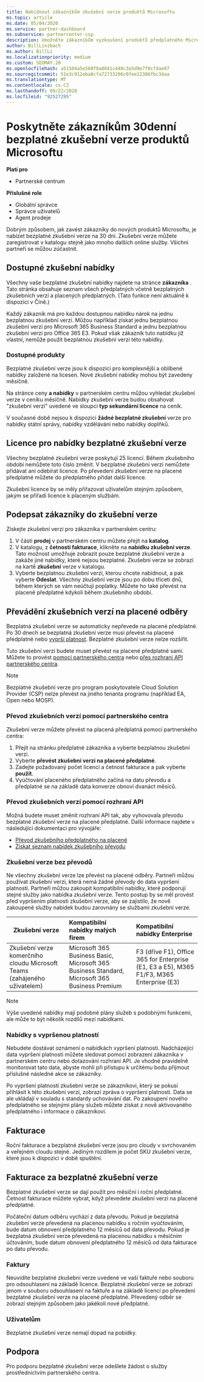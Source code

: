 ```yaml
---
title: Nabídnout zákazníkům zkušební verze produktů Microsoftu
ms.topic: article
ms.date: 05/04/2020
ms.service: partner-dashboard
ms.subservice: partnercenter-csp
description: Umožněte zákazníkům vyzkoušení produktů předplatného Microsoft po dobu 30 dnů. Zaregistrujte si tyto bezplatné zkušební verze v katalogu stejně jako mnoho dalších online služby.
author: BillLinzbach
ms.author: BillLi
ms.localizationpriority: medium
ms.custom: SEOMAY.20
ms.openlocfilehash: a51504a5e560f8a8041c448c3e5d9e7f0cfdae07
ms.sourcegitcommit: 51e3c912eba8cfa72733206c0fee22386fbc34aa
ms.translationtype: MT
ms.contentlocale: cs-CZ
ms.lasthandoff: 09/22/2020
ms.locfileid: "92527295"
---
```

# <a name="give-customers-30-day-free-trials-of-microsoft-products"></a>Poskytněte zákazníkům 30denní bezplatné zkušební verze produktů Microsoftu

**Platí pro**

- Partnerské centrum

**Příslušné role**
-   Globální správce 
-   Správce uživatelů
-   Agent prodeje

Dobrým způsobem, jak zavést zákazníky do nových produktů Microsoftu, je nabízet bezplatné zkušební verze na 30 dní. Zkušební verze můžete zaregistrovat v katalogu stejně jako mnoho dalších online služby. Všichni partneři se můžou zúčastnit.

## <a name="available-trial-offers"></a>Dostupné zkušební nabídky

Všechny vaše bezplatné zkušební nabídky najdete na stránce **zákazníka** . Tato stránka obsahuje seznam všech předplatných včetně bezplatných zkušebních verzí a placených předplatných. (Tato funkce není aktuálně k dispozici v Číně.)

Každý zákazník má pro každou dostupnou nabídku nárok na jednu bezplatnou zkušební verzi. Můžou například získat jednu bezplatnou zkušební verzi pro Microsoft 365 Business Standard a jednu bezplatnou zkušební verzi pro Office 365 E3. Pokud však zákazník tuto nabídku již vlastní, nemůže použít bezplatnou zkušební verzi této nabídky.

### <a name="available-products"></a>Dostupné produkty

Bezplatné zkušební verze jsou k dispozici pro komplexnější a oblíbené nabídky založené na licesen. Nové zkušební nabídky mohou být zavedeny měsíčně.

Na stránce ceny **a nabídky** v partnerském centru můžou vyhledat zkušební verze v ceníku měsíčně. Nabídky zkušební verze budou obsahovat "zkušební verzi" uvedené ve sloupci **typ sekundární licence** na ceník.

V současné době nejsou k dispozici **žádné bezplatné zkušební** verze pro nabídky státní správy, nabídky vzdělávání nebo nabídky doplňků.

## <a name="licenses-for-free-trial-offers"></a>Licence pro nabídky bezplatné zkušební verze

Všechny bezplatné zkušební verze poskytují 25 licencí. Během zkušebního období nemůžete toto číslo změnit. V bezplatné zkušební verzi nemůžete přidávat ani odebírat licence. Po převedení zkušební verze na placené předplatné můžete do předplatného přidat další licence.

Zkušební licence by se měly přiřazovat uživatelům stejným způsobem, jakým se přiřadí licence k placeným službám.

## <a name="sign-customers-up-for-trials"></a>Podepsat zákazníky do zkušební verze

Získejte zkušební verzi pro zákazníka v partnerském centru:

1. V části **prodej** v partnerském centru můžete přejít na **katalog**. 
2. V katalogu, z **četnosti fakturace**, klikněte na **nabídku zkušební verze**. Tato možnost umožňuje zobrazit pouze bezplatné zkušební verze a zakáže jiné nabídky, které nejsou bezplatné. Zkušební verze se zobrazí na kartě **zkušební** verze v katalogu.
3. Vyberte bezplatnou zkušební verzi, kterou chcete nabídnout, a pak vyberte **Odeslat**. Všechny zkušební verze jsou po dobu třiceti dnů, během kterých se vám neúčtují poplatky. Můžete ho také převést na placené předplatné kdykoli během zkušebního období.

## <a name="converting-trials-to-paid-subscriptions"></a>Převádění zkušebních verzí na placené odběry

Bezplatná zkušební verze se automaticky nepřevede na placené předplatné. Po 30 dnech se bezplatná zkušební verze musí převést na placené předplatné nebo [vyprší platnost](#expiring-offers). Bezplatné zkušební verze nelze rozšířit.

Tuto zkušební verzi budete muset převést na placené předplatné sami. Můžete to provést [pomocí partnerského centra](#convert-trials-using-partner-center) nebo [přes rozhraní API partnerského centra](#convert-trials-using-apis).

> [!NOTE]
> Bezplatné zkušební verze pro program poskytovatele Cloud Solution Provider (CSP) nelze převést na jiného tenanta programu (například EA, Open nebo MOSP).

### <a name="convert-trials-using-partner-center"></a>Převod zkušebních verzí pomocí partnerského centra

Zkušební verze můžete převést na placená předplatná pomocí partnerského centra:

1. Přejít na stránku předplatné zákazníka a vyberte bezplatnou zkušební verzi.
2. Vyberte **převést zkušební verzi na placené předplatné**.
3. Zadejte požadovaný počet licencí a četnost fakturace a pak vyberte **použít**.
4. Vyúčtování placeného předplatného začíná na datu převodu a předplatné se na základě data konverze obnoví dvanáct měsíců. 

### <a name="convert-trials-using-apis"></a>Převod zkušebních verzí pomocí rozhraní API

Možná budete muset změnit rozhraní API tak, aby vyhovovala převodu bezplatné zkušební verze na placené předplatné. Další informace najdete v následující dokumentaci pro vývojáře:

- [Převod zkušebního předplatného na placené](/partner-center/develop/convert-a-trial-subscription-to-paid)
- [Získat seznam nabídek zkušebního převodu](/partner-center/develop/get-a-list-of-trial-conversion-offers)

### <a name="trials-without-conversions"></a>Zkušební verze bez převodů

Ne všechny zkušební verze lze převést na placené odběry. Partneři můžou používat zkušební verzi, která nemá žádné převody do data vypršení platnosti. Partneři můžou zakoupit kompatibilní nabídky, které podporují stejné služby jako nabídka zkušební verze.  Tento postup by se měl provést před vypršením platnosti zkušební verze, aby se zajistilo, že nově zakoupené služby nabídek budou zarovnány se službami zkušební verze. 

|**Zkušební verze**   |**Kompatibilní nabídky malých firem**   |**Kompatibilní nabídky Enterprise**   |
|----------------------------|:---------------------------------|:------------------------------------------|
|Zkušební verze komerčního cloudu Microsoft Teams (zahájeného uživatelem)   |Microsoft 365 Business Basic, Microsoft 365 Business Standard, Microsoft 365 Business Premium   | F3 (dříve F1), Office 365 for Enterprise (E1, E3 a E5), M365 F1/F3, M365 Enterprise (E3)   |

>[!NOTE]
>Výše uvedené nabídky mají podobné plány služeb s podobnými funkcemi, ale může to být několik rozdílů mezi nabídkami.

### <a name="expiring-offers"></a>Nabídky s vypršenou platností

Nebudete dostávat oznámení o nabídkách vypršení platnosti. Nadcházející data vypršení platnosti můžete sledovat pomocí zobrazení zákazníka v partnerském centru nebo dotazování rozhraní API. Je vhodné pravidelně monitorovat tato data, abyste mohli při přístupu k určitému bodu přijmout příslušné následné akce se zákazníky.

Po vypršení platnosti zkušební verze se zákazníkovi, který se pokusí přihlásit k této zkušební verzi, zobrazí zpráva o vypršení platnosti. Data se ale ukládají v souladu s standardy uchovávání dat. Po zakoupení nového předplatného se stejnými plány služeb můžete získat z nově aktivovaného předplatného i informace o zákazníkovi.

## <a name="billing"></a>Fakturace

Roční fakturace a bezplatné zkušební verze jsou pro cloudy v svrchovaném a veřejném cloudu stejné. Jediným rozdílem je počet SKU zkušební verze, které jsou k dispozici v době spuštění.

## <a name="billing-for-free-trials"></a>Fakturace za bezplatné zkušební verze

Bezplatné zkušební verze se dají použít pro měsíční i roční předplatné. Četnost fakturace můžete vybrat, když převedete zkušební verzi na placené předplatné.

Počáteční datum odběru vychází z data převodu. Pokud je bezplatná zkušební verze převedená na placenou nabídku s ročním vyúčtováním, bude datum obnovení předplatného 12 měsíců od data převodu. Pokud je bezplatná zkušební verze převedená na placenou nabídku s měsíčním účtováním, bude datum obnovení předplatného 12 měsíců od data fakturace po datu převodu.

### <a name="invoices"></a>Faktury

Neuvidíte bezplatné zkušební verze uvedené ve vaší faktuře nebo souboru pro odsouhlasení na základě licence. Bezplatné zkušební verze se zobrazí jenom v souboru odsouhlasení na faktuře a na základě licencí po převedení bezplatné zkušební verze na placené předplatné. Převedený odběr se zobrazí stejným způsobem jako jakékoli nové předplatné.

### <a name="incentives"></a>Uživatelům

Bezplatné zkušební verze nemají dopad na pobídky.

## <a name="support"></a>Podpora

Pro podporu bezplatné zkušební verze odešlete žádost o služby prostřednictvím partnerského centra.